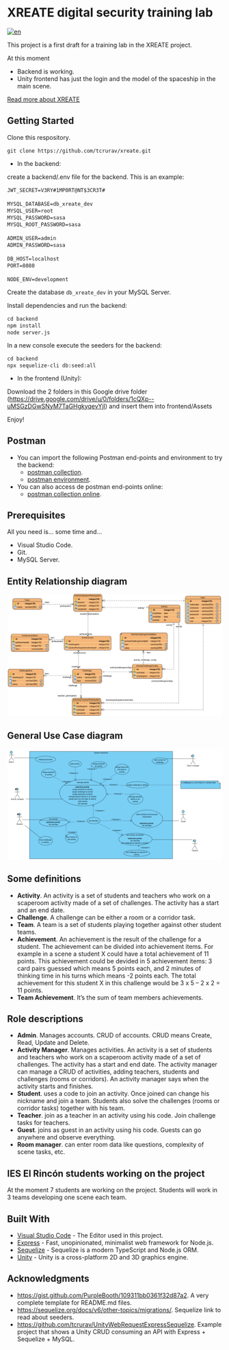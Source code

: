# XREATE digital security training lab
[![en](https://img.shields.io/badge/lang-en-red.svg)](README.md)
<!-- [![es](https://img.shields.io/badge/lang-es-yellow.svg)](README.es.md) -->

This project is a first draft for a training lab in the XREATE project.

At this moment 
  - Backend is working.
  - Unity frontend has just the login and the model of the spaceship in the main scene.

[Read more about XREATE](docs/xreate-project-description.en.md)

## Getting Started

Clone this respository.

```
git clone https://github.com/tcrurav/xreate.git
```

* In the backend:

create a backend/.env file for the backend. This is an example:

```
JWT_SECRET=V3RY#1MP0RT@NT$3CR3T#

MYSQL_DATABASE=db_xreate_dev
MYSQL_USER=root
MYSQL_PASSWORD=sasa
MYSQL_ROOT_PASSWORD=sasa

ADMIN_USER=admin
ADMIN_PASSWORD=sasa

DB_HOST=localhost
PORT=8080

NODE_ENV=development
```

Create the database ```db_xreate_dev``` in your MySQL Server.

Install dependencies and run the backend:

```
cd backend
npm install
node server.js
```

In a new console execute the seeders for the backend:

```
cd backend
npx sequelize-cli db:seed:all
```

* In the frontend (Unity):

Download the 2 folders in this Google drive folder (https://drive.google.com/drive/u/0/folders/1cQXp--uMSGzDGwSNyM7TaGHgkyqevYjI) and insert them into frontend/Assets 


Enjoy!

## Postman
* You can import the following Postman end-points and environment to try the backend: 
  - [postman collection](postman/xreate.postman_collection.json).
  - [postman environment](postman/metaverse.postman_environment.json).
* You can also access de postman end-points online: 
  - [postman collection online](https://documenter.getpostman.com/view/3446841/2sAYBPmZqP).

## Prerequisites

All you need is... some time and...
* Visual Studio Code.
* Git.
* MySQL Server.

## Entity Relationship diagram
![Entity Relationship diagram](docs/screenshots/screenshot-01-EntityRelationship_Diagram.png)

## General Use Case diagram
![General Use Case diagram](docs/screenshots/screenshot-02-General_UseCase_Diagram.png)

## Some definitions

* **Activity**. An activity is a set of students and teachers who work on a scaperoom activity made of a set of challenges. The activity has a start and an end date. 
* **Challenge**. A challenge can be either a room or a corridor task.
* **Team**. A team is a set of students playing together against other student teams.
* **Achievement**. An achievement is the result of the challenge for a student. The achievement can be divided into achievement items. For example in a scene a student X could have a total achievement of 11 points. This achievement could be devided in 5 achievement items: 3 card pairs guessed which means 5 points each, and 2 minutes of thinking time in his turns which means -2 points each. The total achievement for this student X in this challenge would be 3 x 5 – 2 x 2 = 11 points.
* **Team Achievement**. It’s the sum of team members achievements.

## Role descriptions

* **Admin**. Manages accounts. CRUD of accounts. CRUD means Create, Read, Update and Delete.
* **Activity Manager**. Manages activities. An activity is a set of students and teachers who work on a scaperoom activity made of a set of challenges. The activity has a start and end date. The activity manager can manage a CRUD of activities, adding teachers, students and challenges (rooms or corridors). An activity manager says when the activity starts and finishes.
* **Student**. uses a code to join an activity. Once joined can change his nickname and join a team. Students also solve the challenges (rooms or corridor tasks) together with his team.
* **Teacher**. join as a teacher in an activity using his code. Join challenge tasks for teachers.
* **Guest**. joins as guest in an activity using his code. Guests can go anywhere and observe everything.
* **Room manager**. can enter room data like questions, complexity of scene tasks, etc.

## IES El Rincón students working on the project

At the moment 7 students are working on the project. Students will work in 3 teams developing one scene each team.

## Built With

* [Visual Studio Code](https://code.visualstudio.com/) - The Editor used in this project.
* [Express](https://code.visualstudio.com/) - Fast, unopinionated, minimalist web framework for Node.js.
* [Sequelize](https://sequelize.org/) - Sequelize is a modern TypeScript and Node.js ORM.
* [Unity](https://unity.com/) - Unity is a cross-platform 2D and 3D graphics engine.

## Acknowledgments

* https://gist.github.com/PurpleBooth/109311bb0361f32d87a2. A very complete template for README.md files.
* https://sequelize.org/docs/v6/other-topics/migrations/. Sequelize link to read about seeders.
* https://github.com/tcrurav/UnityWebRequestExpressSequelize. Example project that shows a Unity CRUD consuming an API with Express + Sequelize + MySQL.